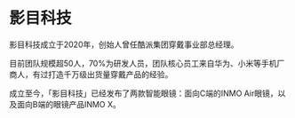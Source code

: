 # 影目科技

影目科技成立于2020年，创始人曾任酷派集团穿戴事业部总经理。 

目前团队规模超50人，70%为研发人员，团队核心员工来自华为、小米等手机厂商人，有过打造千万级出货量穿戴产品的经验。

 成立至今，「影目科技」已经发布了两款智能眼镜：面向C端的INMO Air眼镜，以及面向B端的眼镜产品INMO X。
